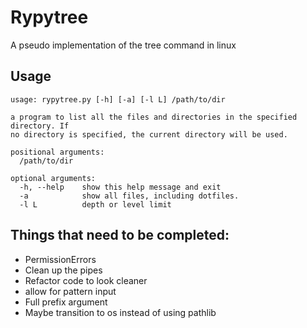 # Rypytree
A pseudo implementation of the tree command in linux
## Usage
```
usage: rypytree.py [-h] [-a] [-l L] /path/to/dir

a program to list all the files and directories in the specified directory. If
no directory is specified, the current directory will be used.

positional arguments:
  /path/to/dir

optional arguments:
  -h, --help    show this help message and exit
  -a            show all files, including dotfiles.
  -l L          depth or level limit
```

## Things that need to be completed:
- PermissionErrors
- Clean up the pipes
- Refactor code to look cleaner
- allow for pattern input
- Full prefix argument
- Maybe transition to os instead of using pathlib
